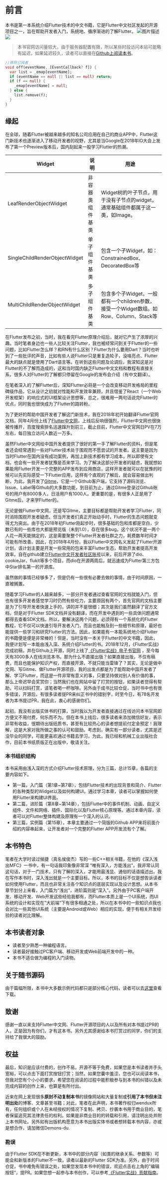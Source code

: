  # 前言

  本书是第一本系统介绍Flutter技术的中文书籍，它是Flutter中文社区发起的开源项目之一，旨在帮助开发者入门，系统地、循序渐进的了解Flutter。
  ![图片描述](/assets/img/layoutbuilder.d93a46c5.png)
  <img src="assets/img/layoutbuilder.d93a46c5.png" />
  > 本书官网访问量较大，由于服务器配置有限，所以某些时段访问本站可能略有延迟，如果延迟较久，读者可以直接在[Github上阅读本书](https://github.com/flutterchina/flutter-in-action/blob/master/docs/SUMMARY.md)。

  ```dart
  //移除订阅者
  void off(eventName, [EventCallback? f]) {
    var list = _emap[eventName];
    if (eventName == null || list == null) return;
    if (f == null) {
      _emap[eventName] = null;
    } else {
      list.remove(f);
    }
  }
  ```

  ## 缘起

  在全球，随着Flutter被越来越多的知名公司应用在自己的商业APP中，Flutter这门新技术也逐渐进入了移动开发者的视野，尤其是当Google在2018年IO大会上发布了第一个Preview版本后，国内刮起来一股学习Flutter的热潮。

| Widget                        | 说明             | 用途                                                         |
| ----------------------------- | ---------------- | ------------------------------------------------------------ |
| LeafRenderObjectWidget        | 非容器类组件基类 | Widget树的叶子节点，用于没有子节点的widget，通常基础组件都属于这一类，如Image。 |
| SingleChildRenderObjectWidget | 单子组件基类     | 包含一个子Widget，如：ConstrainedBox、DecoratedBox等         |
| MultiChildRenderObjectWidget  | 多子组件基类     | 包含多个子Widget，一般都有一个children参数，接受一个Widget数组。如Row、Column、Stack等 |

  在Flutter发布之初，当时，我在看完Flutter原理介绍后，就对它产生了浓厚的兴趣。当时笔者身边也一些人比较关注Flutter，我也被经常问到关于Flutter的一些问题，比如Flutter怎么样？和RN有什么区别？Flutter为什么要用Dart？当时也听到了一些批评的声音，比如有些人说Flutter只是重复造轮子，没啥亮点、Flutter最大的缺点就是使用了Dart语言等。在听到这些问题及论调后，我深知这是对Flutter的不了解而造成的，这和当时国内缺乏Flutter中文文档和教程有直接关系，很多人对Flutter的了解都只停留在Google的发布会介绍（有中文翻译）。

  在笔者深入的了解Flutter后，深知Flutter必将是一个会改变移动开发格局的里程碑级作品，它从设计之初就对性能和开发效率兼顾，并且借鉴了React（一个Web开发框架）的响应式的UI框架设计思想等，总之，很难用一两句话说完Flutter的优点，同时我也很快成为了Flutter的路转粉。

  为了更好的帮助中国开发者了解这门新技术，我在2018年初开始翻译Flutter官网文档，同年4月份上线了[Flutter中文网](https://flutterchina.club/)，上线后反响很强烈，Flutter中文网也很快被传播开，百度搜索排名迅速蹿升到前三，截止目前，Flutter中文官网日PV在7万左右，每日独立访问人数近一万多。

  虽然Flutter中文网给中国开发者提供了很好的第一手了解Flutter的资料，但是笔者还会经常遇到一些对Flutter技术处于围观而不愿尝试的开发者。这主要是因为当时Flutter在国内没有成功案例，再加上新技术都有学习成本，所以即使有文档，也会有一些开发者犹豫是否来学习。为了解决这部分开发者的疑虑，我就想如果能用Flutter开发一个完整的APP发布到应用商店，这样开发者就可以在犹豫的时候可以先实际感受一下Flutter应用，这样有个直观的了解后，就会容易做出判断，为此，我开发了[Gitme](https://flutterchina.club/app/gm.html)，它是一个Github客户端，它支持了源码浏览、Issue、Label等Github的大多数功能，到目前为止，通过Gitme登录过Github账号的用户有8000多人，日活用户有1000人。更重要的是，有很多人正是用了Gitme后，才来学Flutter的。

  无论是做Flutter中文网，还是写Gitme，主要目标都是帮助开发者学习Flutter，同时消除围观开发者疑虑。但当开发者们真正开始动手时，Flutter的生态问题就变得尤为突出。由于在2018年初Flutter刚起步时，很多基础的包和库都是空白，少数已有的一些库也大都是预览版（未到1.0），存在很多bug。这个状况不是一两个人花一两天能搞定的，这是需要聚整个Flutter开发者社群之力，耗费数年时间才可能有所改善。因此，在2018年4月份，我以Flutter中文网名义发起了Flutter开源计划，该计划主要是开发一些常用的包来丰富Flutter生态，帮助开发者提高开发效率。自在github建立[Flutter中文开发者社区账号](https://github.com/flutterchina)以来，前后开源了dio、cookieJar、flukit等多个项目，而dio在开源两周后，就迅速成为Flutter第三方包中Star排名第一的开源库。

  虽然做的事情已经够多了，但是仍有一些很有必要去做的事情，由于时间原因，一直被搁置。

  随着学习Flutter的人越来越多，一部分开发者通过查看官网的文档就能入门，但也有很多开发者感觉学习时仍然有些吃力，主要原因有两个，首先官网的文档主要是为了引导开发者快速上手的，讲的并不是很细；其次是我们虽然翻译了官方文档，但是对于Flutter
  SDK文档并没有翻译，而在开发中遇到的一些具体问题通常都得去查看SDK文档。所以，要解决这两个问题，必须得有一个系统化的Flutter教程，它不仅可以快速引导开发者入门，而且也能触及到一些细节和原理，最好也能提供一些学习和研究Flutter的方法。因此，如果能有一本能系统地介绍Flutter的书籍便是便是非常棒的！但是，当时没有一本关于Flutter的中文书籍，因此，我便计划写一本能由浅入深、系统介绍Flutter的书。2018年12月，《Flutter实战》完成初稿，并在Github上开源，同时上线了[《Flutter实战》电子书官网](https://book.flutterchina.club/)
  ，至今每天有3000多人在线浏览本书。那为什么不直接出版？如果直接出版，不仅有稿费，而且也能保护知识产权，而直接开源，不就只能当雷锋了？其实，无论是做中文网、写Gitme、做Flutter开源项目，我的出发点都是为了能帮助中国开发者了解、学习Flutter，而这是一件非常有意义的事，只要坚持做对别人有价值的事，那么上帝迟早会奖赏你；当然我们也在网站中留了打赏的按钮，如果读者觉得有帮助，可以扫码打赏，请笔者喝一杯咖啡。另外由于成书比较仓促，当时书中也有很多错误，开源后，有很多读者提PR来纠正书中的错别字，时至今日，有78名开发者为本书提过PR，我在此，衷心的感谢你们。

  起初，我没有出版实体书的打算，当时我以为开发者直接通过在线访问本书官网即方便又不用付费，何乐而不为。但在本书上线后，很多读者来添加微信好友，表示非常有收益，很期待出版纸质书，甚至有比较热心的读者想提前付定金预定！我理解，这是大家对我所做之事的认可和鼓励。考虑到，确实有一部分读者，尤其是还没毕业的同学，可能更喜欢通过书籍去学习，为此，我已经和机械工业出版社合作，目前本书纸质版正在出版中，敬请关注。

  ### 本书组织结构

  本书采用由浅入深的方式介绍Flutter技术原理，分为三篇，总计15章，各篇的主要内容如下。

  - 第一篇，入门篇（第1章~第7章），包括Flutter技术的出现背景和简介、Flutter的各种类型的Widget以及如何构建UI。通过学习本章，读者可以掌握如何使用Flutter来构建UI界面。
  - 第二篇，进阶篇（第8章~第14章），包括Flutter中的事件机制、动画、自定义组件、文件和网络、插件、国际化以及Flutter核心原理等。通过本章内容，读者可以对Flutter整体构建及原理有一个深入的认识。
  - 第三篇，实例篇（第15章），本章主要通过一个简版的Github APP来将前面介绍的内容串起来，让开发者对一个完整的Flutter APP开发流有个了解。

  ## 本书特色

  笔者在大学时读过候捷（真名侯俊杰）写的一些C++相关书籍，在他的《深入浅出MFC》一书中，有一句话我印象像非常深
  “唯有深入，方能浅出”。我非常认同这句话，对于一门技术，只有了解的深入，才能用最浅显、通俗的话语描述出。我在写作本书时，深入浅出就是一个主要目标。所以，本书的目标不仅是想告诉读者如何使用Flutter，而且也非常关注各个知识点的底层实现以及设计思想。从本书章节划分上来看，入门篇为“浅出”，进阶篇则是“深入”。另外由于PC客户端开发、移动开发、Web开发这些经验我都有，而Flutter本质上是一个UI系统，而UI系统的设计和实现在”大前端“下有很多相通之处，所以在本书中的一些知识点我也会对比一些其他UI系统（主要是Android或Web）相应的实现，便于有相关开发经验的读者对比理解。

  ## 本书读者对象

  - 读者至少熟悉一种编程语言。
  - 读者最好接触过PC客户端、移动开发或Web前端开发中的一种。
  - 本书不适合做为编程的入门读物。

  ## 关于随书源码

  由于篇幅所限，本书中大多数示例代码都只是部分核心代码，读者可以去[这里]( https://github.com/wendux/flutter_in_action_source_code )查看下载。

  ## 致谢

  感谢一直以来支持Flutter中文网、Flutter开源项目的人以及所有对本书提过PR的人，正是因为有你们，才有这本书。另外尤其感谢给本书打赏过的同学，你们的支持给了我很大的鼓励。


  ## 权益

  最后，知识是应该付费的，创作不易，开源不等于免费，如果您是本书读者并手头宽裕，可以点击下面打赏按钮打赏；当然，如果您囊中羞涩，您也可以阅读本书，但我对您有个小小的要求，希望您在阅读的过程中能积极参与到本书的纠错以及未完成内容的创作上来，也算是有所付出。

  近来在网上发现很多**原封不动复制本书**的镜像网站和大量复制或**引用了本书但未注明出处**的博客、文章甚至书籍；对此，笔者在此声明，本书著作权归wendux所有，任何组织或个人在未经授权的情况下复制、拷贝、抄袭本书用于商业目的，笔者保留追究其法律责任的权利。如果是非商业目的的转载和引用，请注明出处并附上本书网址。另外如有出版机构愿意为本书出版实体书或者想转载本书内容，亦或是想合作，请加微信Demons-du.

  ### 勘误

  由于Flutter SDK在不断更新，本书中的部分内容（如类的继承关系、参数等）可能会和新版本的Flutter不一致，读者以最新的Flutter
  SDK为准。另外，由于时间仓促，书中难免有错误之处，如果您发现本书中的错误，欢迎点击右上角的”编辑按钮“，提PR。如果您想一起参与本书创作，可以参考[《Flutter实战》贡献指南](https://github.com/flutterchina/flutter-in-action#%E8%B4%A1%E7%8C%AE%E9%A1%BB%E7%9F%A5)。
